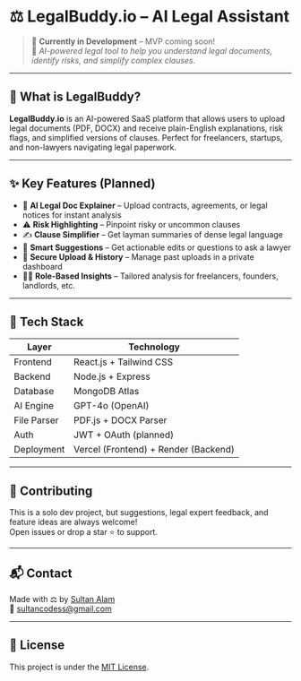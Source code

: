 # ⚖️ LegalBuddy.io – AI Legal Assistant

> 🚧 **Currently in Development** – MVP coming soon!  
> 🎯 *AI-powered legal tool to help you understand legal documents, identify risks, and simplify complex clauses.*

---

## 🧠 What is LegalBuddy?

**LegalBuddy.io** is an AI-powered SaaS platform that allows users to upload legal documents (PDF, DOCX) and receive plain-English explanations, risk flags, and simplified versions of clauses. Perfect for freelancers, startups, and non-lawyers navigating legal paperwork.

---

## ✨ Key Features (Planned)

- 📄 **AI Legal Doc Explainer** – Upload contracts, agreements, or legal notices for instant analysis  
- ⚠️ **Risk Highlighting** – Pinpoint risky or uncommon clauses  
- ✍️ **Clause Simplifier** – Get layman summaries of dense legal language  
- 📌 **Smart Suggestions** – Get actionable edits or questions to ask a lawyer  
- 🔐 **Secure Upload & History** – Manage past uploads in a private dashboard  
- 🧑‍⚖️ **Role-Based Insights** – Tailored analysis for freelancers, founders, landlords, etc.

---

## 🚀 Tech Stack

| Layer       | Technology                        |
|-------------|-----------------------------------|
| Frontend    | React.js + Tailwind CSS           |
| Backend     | Node.js + Express                 |
| Database    | MongoDB Atlas                     |
| AI Engine   | GPT-4o (OpenAI)                   |
| File Parser | PDF.js + DOCX Parser              |
| Auth        | JWT + OAuth (planned)             |
| Deployment  | Vercel (Frontend) + Render (Backend) |

---



## 🤝 Contributing

This is a solo dev project, but suggestions, legal expert feedback, and feature ideas are always welcome!  
Open issues or drop a star ⭐ to support.

---

## 📬 Contact

Made with ⚖️ by [Sultan Alam](https://www.linkedin.com/in/sultan-alam436/)  
📧 sultancodess@gmail.com

---

## 📄 License

This project is under the [MIT License](LICENSE).
